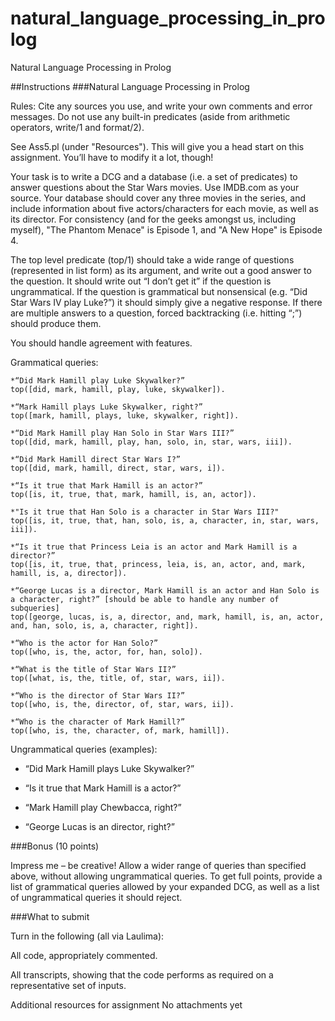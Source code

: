 # natural_language_processing_in_prolog
Natural Language Processing in Prolog

##Instructions
###Natural Language Processing in Prolog

Rules: Cite any sources you use, and write your own comments and error messages. Do not use any built-in predicates (aside from arithmetic operators, write/1 and format/2).

See Ass5.pl (under "Resources"). This will give you a head start on this assignment. You’ll have to modify it a lot, though!

Your task is to write a DCG and a database (i.e. a set of predicates) to answer questions about the Star Wars movies. Use IMDB.com as your source. Your database should cover any three movies in the series, and include information about five actors/characters for each movie, as well as its director. For consistency (and for the geeks amongst us, including myself), "The Phantom Menace" is Episode 1, and "A New Hope" is Episode 4. 

The top level predicate (top/1) should take a wide range of questions (represented in list form) as its argument, and write out a good answer to the question. It should write out “I don’t get it” if the question is ungrammatical. If the question is grammatical but nonsensical (e.g. “Did Star Wars IV play Luke?”) it should simply give a negative response. If there are multiple answers to a question, forced backtracking (i.e. hitting “;”) should produce them.

You should handle agreement with features.

Grammatical queries:

    *“Did Mark Hamill play Luke Skywalker?”
    top([did, mark, hamill, play, luke, skywalker]).

    *“Mark Hamill plays Luke Skywalker, right?”
    top([mark, hamill, plays, luke, skywalker, right]).

    *“Did Mark Hamill play Han Solo in Star Wars III?”
    top([did, mark, hamill, play, han, solo, in, star, wars, iii]).

    *“Did Mark Hamill direct Star Wars I?”
    top([did, mark, hamill, direct, star, wars, i]).

    *“Is it true that Mark Hamill is an actor?”
    top([is, it, true, that, mark, hamill, is, an, actor]).

    *"Is it true that Han Solo is a character in Star Wars III?"
    top([is, it, true, that, han, solo, is, a, character, in, star, wars, iii]).

    *“Is it true that Princess Leia is an actor and Mark Hamill is a director?”
    top([is, it, true, that, princess, leia, is, an, actor, and, mark, hamill, is, a, director]).

    *“George Lucas is a director, Mark Hamill is an actor and Han Solo is a character, right?” [should be able to handle any number of subqueries]
    top([george, lucas, is, a, director, and, mark, hamill, is, an, actor, and, han, solo, is, a, character, right]).

    *“Who is the actor for Han Solo?”
    top([who, is, the, actor, for, han, solo]).

    *“What is the title of Star Wars II?”
    top([what, is, the, title, of, star, wars, ii]).

    *“Who is the director of Star Wars II?”
    top([who, is, the, director, of, star, wars, ii]).

    *“Who is the character of Mark Hamill?”
    top([who, is, the, character, of, mark, hamill]).

Ungrammatical queries (examples):

* “Did Mark Hamill plays Luke Skywalker?”

* “Is it true that Mark Hamill is a actor?”

* “Mark Hamill play Chewbacca, right?”

* “George Lucas is an director, right?”

###Bonus (10 points)

Impress me – be creative! Allow a wider range of queries than specified above, without allowing ungrammatical queries. To get full points, provide a list of grammatical queries allowed by your expanded DCG, as well as a list of ungrammatical queries it should reject.

###What to submit

Turn in the following (all via Laulima):

All code, appropriately commented.

All transcripts, showing that the code performs as required on a representative set of inputs. 

Additional resources for assignment
No attachments yet
